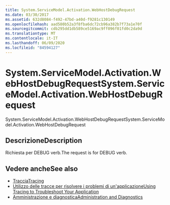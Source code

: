```yaml
---
title: System.ServiceModel.Activation.WebHostDebugRequest
ms.date: 03/30/2017
ms.assetid: 632d8084-f492-47bd-a40d-f9281c130149
ms.openlocfilehash: aad580b52a3f8fba6dc72cb96a382b7f73a1e70f
ms.sourcegitcommit: cdb295dd1db589ce5169ac9ff096f01fd0c2da9d
ms.translationtype: MT
ms.contentlocale: it-IT
ms.lasthandoff: 06/09/2020
ms.locfileid: "84594127"
---
```

# <a name="systemservicemodelactivationwebhostdebugrequest"></a><span data-ttu-id="39dc6-102">System.ServiceModel.Activation.WebHostDebugRequest</span><span class="sxs-lookup"><span data-stu-id="39dc6-102">System.ServiceModel.Activation.WebHostDebugRequest</span></span>
<span data-ttu-id="39dc6-103">System.ServiceModel.Activation.WebHostDebugRequest</span><span class="sxs-lookup"><span data-stu-id="39dc6-103">System.ServiceModel.Activation.WebHostDebugRequest</span></span>  
  
## <a name="description"></a><span data-ttu-id="39dc6-104">Descrizione</span><span class="sxs-lookup"><span data-stu-id="39dc6-104">Description</span></span>  
 <span data-ttu-id="39dc6-105">Richiesta per DEBUG verb.</span><span class="sxs-lookup"><span data-stu-id="39dc6-105">The request is for DEBUG verb.</span></span>  
  
## <a name="see-also"></a><span data-ttu-id="39dc6-106">Vedere anche</span><span class="sxs-lookup"><span data-stu-id="39dc6-106">See also</span></span>

- [<span data-ttu-id="39dc6-107">Traccia</span><span class="sxs-lookup"><span data-stu-id="39dc6-107">Tracing</span></span>](index.md)
- [<span data-ttu-id="39dc6-108">Utilizzo delle tracce per risolvere i problemi di un'applicazione</span><span class="sxs-lookup"><span data-stu-id="39dc6-108">Using Tracing to Troubleshoot Your Application</span></span>](using-tracing-to-troubleshoot-your-application.md)
- [<span data-ttu-id="39dc6-109">Amministrazione e diagnostica</span><span class="sxs-lookup"><span data-stu-id="39dc6-109">Administration and Diagnostics</span></span>](../index.md)
